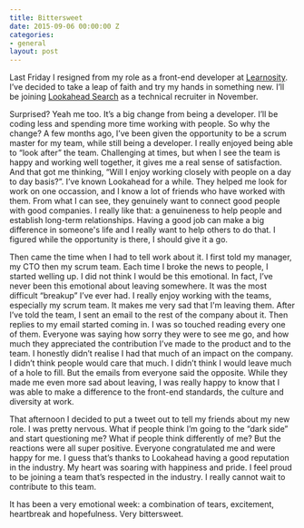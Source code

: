 ```yaml
---
title: Bittersweet
date: 2015-09-06 00:00:00 Z
categories:
- general
layout: post
---
```


Last Friday I resigned from my role as a front-end developer at [Learnosity](http://learnosity.com). I’ve decided to take a leap of faith and try my hands in something new. I’ll be joining [Lookahead Search](http://lookaheadsearch.com.au) as a technical recruiter in November. 

Surprised? Yeah me too. It’s a big change from being a developer. I’ll be coding less and spending more time working with people. So why the change? A few months ago, I’ve been given the opportunity to be a scrum master for my team, while still being a developer. I really enjoyed being able to “look after” the team. Challenging at times, but when I see the team is happy and working well together, it gives me a real sense of satisfaction. And that got me thinking, “Will I enjoy working closely with people on a day to day basis?”. I’ve known Lookahead for a while. They helped me look for work on one occassion, and I know a lot of friends who have worked with them. From what I can see, they genuinely want to connect good people with good companies. I really like that: a genuineness to help people and establish long-term relationships. Having a good job can make a big difference in someone's life and I really want to help others to do that. I figured while the opportunity is there, I should give it a go.

Then came the time when I had to tell work about it. I first told my manager, my CTO then my scrum team. Each time I broke the news to people, I started welling up. I did not think I would be this emotional. In fact, I’ve never been this emotional about leaving somewhere. It was the most difficult “breakup” I’ve ever had. I really enjoy working with the teams, especially my scrum team. It makes me very sad that I'm leaving them. After I’ve told the team, I sent an email to the rest of the company about it. Then replies to my email started coming in. I was so touched reading every one of them. Everyone was saying how sorry they were to see me go, and how much they appreciated the contribution I’ve made to the product and to the team. I honestly didn’t realise I had that much of an impact on the company. I didn’t think people would care that much. I didn’t think I would leave much of a hole to fill. But the emails from everyone said the opposite. While they made me even more sad about leaving, I was really happy to know that I was able to make a difference to the front-end standards, the culture and diversity at work.

That afternoon I decided to put a tweet out to tell my friends about my new role. I was pretty nervous. What if people think I’m going to the “dark side” and start questioning me? What if people think differently of me? But the reactions were all super positive. Everyone congratulated me and were happy for me. I guess that’s thanks to Lookahead having a good reputation in the industry. My heart was soaring with happiness and pride. I feel proud to be joining a team that’s respected in the industry. I really cannot wait to contribute to this team.

It has been a very emotional week: a combination of tears, excitement, heartbreak and hopefulness. Very bittersweet.
